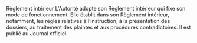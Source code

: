 Règlement intérieur
L'Autorité adopte son Règlement intérieur qui fixe son mode de fonctionnement.
Elle établit dans son Règlement 	intérieur, notamment, les règles relatives à l’instruction, à la présentation des dossiers, au traitement des plaintes et aux procédures contradictoires.
Il est publié au Journal officiel.